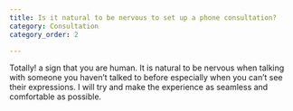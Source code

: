 ```yaml
---
title: Is it natural to be nervous to set up a phone consultation?
category: Consultation
category_order: 2

---
```

Totally! a sign that you are human. It is natural to be nervous when talking with someone you haven&rsquo;t talked to before especially when you can&rsquo;t see their expressions. I will try and make the experience as seamless and comfortable as possible.